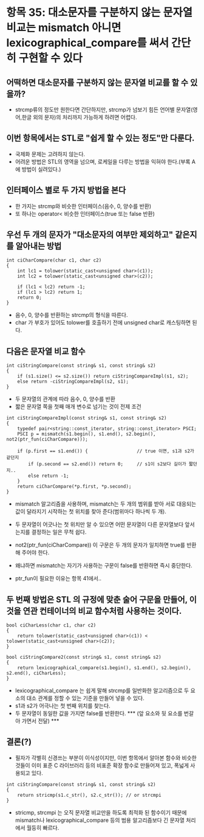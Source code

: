 # 항목 35: 대소문자를 구분하지 않는 문자열 비교는 mismatch 아니면 lexicographical_compare를 써서 간단히 구현할 수 있다

## 어떡하면 대소문자를 구분하지 않는 문자열 비교를 할 수 있을까?
* strcmp류의 정도만 원한다면 간단하지만, strcmp가 넘보기 힘든 언어별 문자열(영어,한글 외의 문자)의 처리까지 가능하게 하려면 어렵다.

## 이번 항목에서는 STL로 "쉽게 할 수 있는 정도"만 다룬다.
* 국제화 문제는 고려하지 않는다.
* 어려운 방법은 STL의 영역을 넘으며, 로케일을 다루는 방법을 익혀야 한다.(부록 A에 방법이 실려있다.)

## 인터페이스 별로 두 가지 방법을 본다
* 한 가지는 strcmp와 비슷한 인터페이스(음수, 0, 양수를 반환)
* 또 하나는 operator< 비슷한 인터페이스(true 또는 false 반환)

## 우선 두 개의 문자가 "대소문자의 여부만 제외하고" 같은지를 알아내는 방법
```
int ciCharCompare(char c1, char c2)
{
    int lc1 = tolower(static_cast<unsigned char>(c1));
    int lc2 = tolower(static_cast<unsigned char>(c2));

    if (lc1 < lc2) return -1;
    if (lc1 > lc2) return 1;
    return 0;
}
```
* 음수, 0, 양수를 반환하는 strcmp의 형식을 따른다.
* char 가 부호가 있어도 tolower를 호출하기 전에 unsigned char로 캐스팅하면 된다.

## 다음은 문자열 비교 함수

```
int ciStringCompare(const string& s1, const string& s2)
{
    if (s1.size() <= s2.size()) return ciStringCompareImpl(s1, s2);
    else return -ciStringCompareImpl(s2, s1);
}
```
* 두 문자열의 관계에 따라 음수, 0, 양수를 반환
* 짧은 문자열 쪽을 첫째 매개 변수로 넘기는 것이 전제 조건

```
int ciStringCompareImpl(const string& s1, const string& s2)
{
    typedef pair<string::const_iterator, string::const_iterator> PSCI;
    PSCI p = mismatch(s1.begin(), s1.end(), s2.begin(), not2(ptr_fun(ciCharCompare)));

    if (p.first == s1.end()) {                  // true 이면, s1과 s2가 같던지
        if (p.second == s2.end()) return 0;     // s1이 s2보다 길이가 짧던지..
        else return -1;
    }
    return ciCharCompare(*p.first, *p.second);
}
```
* mismatch 알고리즘을 사용하며, mismatch는 두 개의 범위를 받아 서로 대응되는 값이 달라지기 시작하는 첫 위치를 찾아 준다(범위마다 하나씩 두 개).

* 두 문자열이 어긋나는 첫 위치만 알 수 있으면 어떤 문자열이 다른 문자열보다 앞서는지를 결정하는 일은 무척 쉽다.

* not2(ptr_fun(ciCharCompare)) 이 구문은 두 개의 문자가 일치하면 true를 반환해 주어야 한다.
* 왜냐하면 mismatch는 자기가 사용하는 구문이 false를 반환하면 즉시 중단한다.

* ptr_fun이 필요한 이유는 항목 41에서..

## 두 번째 방법은 STL 의 규정에 맞춘 술어 구문을 만들어, 이것을 연관 컨테이너의 비교 함수처럼 사용하는 것이다.

```
bool ciCharLess(char c1, char c2)
{
    return tolower(static_cast<unsigned char>(c1)) < tolower(static_cast<unsigned char>(c2));
}
```

```
bool ciStringCompare2(const string& s1, const string& s2)
{
    return lexicographical_compare(s1.begin(), s1.end(), s2.begin(), s2.end(), ciCharLess);
}
```
* lexicographical_compare 는 쉽게 말해 strcmp를 일반화한 알고리즘으로 두 요소의 대소 관계를 정할 수 있는 기준을 만들어 넣을 수 있다.
* s1과 s2가 어극나는 첫 번째 위치를 찾는다.
* 두 문자열이 동일한 값을 가지면 false를 반환한다.
*** (앞 요소와 뒷 요소를 번갈아 가면서 전달) ***

## 결론(?)

* 필자가 각별히 신경쓰는 부분이 이식성이지만, 이번 항목에서 알아본 함수와 비슷한 것들이 이미 표준 C 라이브러리 등의 비표준 확장 함수로 만들어져 있고, 폭넓게 사용되고 있다.

```
int ciStringCompare(const string& s1, const string& s2)
{
    return stricmp(s1.c_str(), s2.c_str()); // or strcmpi
}
```
* stricmp, strcmpi 는 오직 문자열 비교만을 하도록 최적화 된 함수이기 때문에 mismatch나 lexicographical_compare 등의 범용 알고리즘보다 긴 문자열 처리에서 월등히 빠르다.